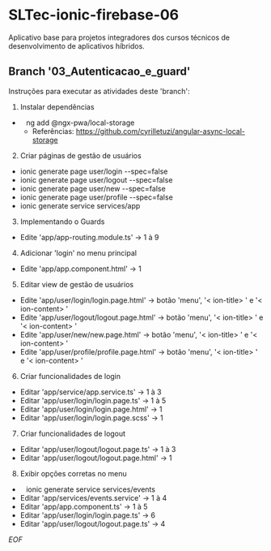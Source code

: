 # SLTec-ionic-firebase-06

Aplicativo base para projetos integradores dos cursos técnicos de desenvolvimento de aplicativos híbridos.

## Branch '03_Autenticacao_e_guard'

Instruções para executar as atividades deste 'branch':

1) Instalar dependências

  + ` ` ng add @ngx-pwa/local-storage ` `
    -  Referências: https://github.com/cyrilletuzi/angular-async-local-storage

2) Criar páginas de gestão de usuários

  + ionic generate page user/login --spec=false
  + ionic generate page user/logout --spec=false
  + ionic generate page user/new --spec=false
  + ionic generate page user/profile --spec=false
  + ionic generate service services/app

3) Implementando o Guards

  + Edite 'app/app-routing.module.ts' &rarr; 1 à 9

4) Adicionar 'login' no menu principal

  + Edite 'app/app.component.html' &rarr; 1

5) Editar view de gestão de usuários

  + Edite 'app/user/login/login.page.html' &rarr; botão 'menu', '&lt; ion-title&gt; ' e '&lt; ion-content&gt; '
  + Edite 'app/user/logout/logout.page.html' &rarr; botão 'menu', '&lt; ion-title&gt; ' e '&lt; ion-content&gt; '
  + Edite 'app/user/new/new.page.html' &rarr; botão 'menu', '&lt; ion-title&gt; ' e '&lt; ion-content&gt; '
  + Edite 'app/user/profile/profile.page.html' &rarr; botão 'menu', '&lt; ion-title&gt; ' e '&lt; ion-content&gt; '

6) Criar funcionalidades de login

  + Editar 'app/service/app.service.ts' &rarr; 1 à 3
  + Editar 'app/user/login/login.page.ts' &rarr; 1 à 5
  + Editar 'app/user/login/login.page.html' &rarr; 1
  + Editar 'app/user/login/login.page.scss' &rarr; 1

7) Criar funcionalidades de logout

  + Editar 'app/user/logout/logout.page.ts' &rarr; 1 à 3
  + Editar 'app/user/logout/logout.page.html' &rarr; 1

8) Exibir opções corretas no menu

  + ` ` ionic generate service services/events ` `
  + Editar 'app/services/events.service' &rarr; 1 à 4
  + Editar 'app/app.component.ts' &rarr; 1 à 5
  + Editar 'app/user/login/login.page.ts' &rarr; 6
  + Editar 'app/user/logout/logout.page.ts' &rarr; 4

*EOF*
